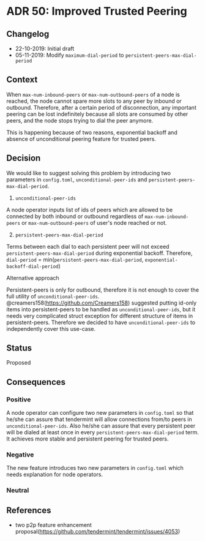 # ADR 50: Improved Trusted Peering

## Changelog
* 22-10-2019: Initial draft
* 05-11-2019: Modify `maximum-dial-period` to `persistent-peers-max-dial-period`

## Context

When `max-num-inbound-peers` or `max-num-outbound-peers` of a node is reached, the node cannot spare more slots to any peer 
by inbound or outbound. Therefore, after a certain period of disconnection, any important peering can be lost indefinitely 
because all slots are consumed by other peers, and the node stops trying to dial the peer anymore.

This is happening because of two reasons, exponential backoff and absence of unconditional peering feature for trusted peers.


## Decision

We would like to suggest solving this problem by introducing two parameters in `config.toml`, `unconditional-peer-ids` and 
`persistent-peers-max-dial-period`. 

1) `unconditional-peer-ids`

A node operator inputs list of ids of peers which are allowed to be connected by both inbound or outbound regardless of 
`max-num-inbound-peers` or `max-num-outbound-peers` of user's node reached or not.

2) `persistent-peers-max-dial-period`

Terms between each dial to each persistent peer will not exceed `persistent-peers-max-dial-period` during exponential backoff. 
Therefore, `dial-period` = min(`persistent-peers-max-dial-period`, `exponential-backoff-dial-period`)

Alternative approach

Persistent-peers is only for outbound, therefore it is not enough to cover the full utility of `unconditional-peer-ids`. 
@creamers158(https://github.com/Creamers158) suggested putting id-only items into persistent-peers to be handled as 
`unconditional-peer-ids`, but it needs very complicated struct exception for different structure of items in persistent-peers.
Therefore we decided to have `unconditional-peer-ids` to independently cover this use-case.

## Status

Proposed

## Consequences

### Positive

A node operator can configure two new parameters in `config.toml` so that he/she can assure that tendermint will allow connections
from/to peers in `unconditional-peer-ids`. Also he/she can assure that every persistent peer will be dialed at least once in every 
`persistent-peers-max-dial-period` term. It achieves more stable and persistent peering for trusted peers.

### Negative

The new feature introduces two new parameters in `config.toml` which needs explanation for node operators.

### Neutral

## References

* two p2p feature enhancement proposal(https://github.com/tendermint/tendermint/issues/4053)
